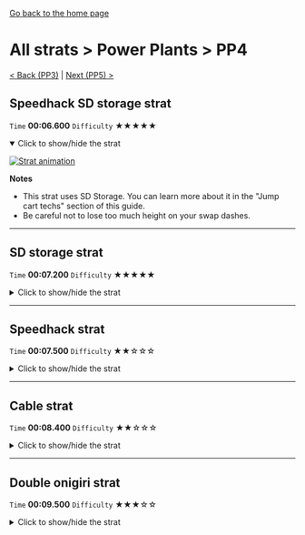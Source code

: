 [Go back to the home page](https://github.com/Doublevil/scbspeedrun)

# All strats > Power Plants > PP4

[< Back (PP3)](https://github.com/Doublevil/scbspeedrun/blob/main/levels/all_lvl/pp/PP3.md) | [Next (PP5) >](https://github.com/Doublevil/scbspeedrun/blob/main/levels/all_lvl/pp/PP5.md)

## Speedhack SD storage strat

`Time` **00:06.600** `Difficulty` ★★★★★
<details open>
  <summary>Click to show/hide the strat</summary>

  [![Strat animation](https://github.com/Doublevil/scbspeedrun/blob/main/media/levels/pp/PP4_S_SDStrat.webp)](https://github.com/Doublevil/scbspeedrun/blob/main/media/levels/pp/PP4_S_SDStrat.mp4?raw=true)

  **Notes**
  - This strat uses SD Storage. You can learn more about it in the "Jump cart techs" section of this guide.
  - Be careful not to lose too much height on your swap dashes.
</details>

---
## SD storage strat

`Time` **00:07.200** `Difficulty` ★★★★★
<details>
  <summary>Click to show/hide the strat</summary>

  [![Strat animation](https://github.com/Doublevil/scbspeedrun/blob/main/media/levels/pp/PP4_SDStrat.webp)](https://github.com/Doublevil/scbspeedrun/blob/main/media/levels/pp/PP4_SDStrat.mp4?raw=true)

  **Notes**
  - This strat uses SD Storage. You can learn more about it in the "Jump cart techs" section of this guide.
  - Be careful not to lose too much height on your swap dashes.
</details>

---
## Speedhack strat

`Time` **00:07.500** `Difficulty` ★★☆☆☆
<details>
  <summary>Click to show/hide the strat</summary>

  [![Strat animation](https://github.com/Doublevil/scbspeedrun/blob/main/media/levels/pp/PP4_S_Strat.webp)](https://github.com/Doublevil/scbspeedrun/blob/main/media/levels/pp/PP4_S_Strat.mp4?raw=true)

  **Notes**
  - Just be careful with the timing on the two first hooks. If you miss a hook, be ready to switch to triple jump to recover.
</details>

---
## Cable strat

`Time` **00:08.400** `Difficulty` ★★☆☆☆
<details>
  <summary>Click to show/hide the strat</summary>

  [![Strat animation](https://github.com/Doublevil/scbspeedrun/blob/main/media/levels/pp/PP4_HookingStrat.webp)](https://github.com/Doublevil/scbspeedrun/blob/main/media/levels/pp/PP4_HookingStrat.mp4?raw=true)

  **Notes**
  - Just be careful with the timing on the two first hooks. If you miss a hook, be ready to switch to triple jump to recover.
</details>

---
## Double onigiri strat

`Time` **00:09.500** `Difficulty` ★★★☆☆
<details>
  <summary>Click to show/hide the strat</summary>

  [![Strat animation](https://github.com/Doublevil/scbspeedrun/blob/main/media/levels/pp/PP4_DoubleOnigiriStrat.webp)](https://github.com/Doublevil/scbspeedrun/blob/main/media/levels/pp/PP4_DoubleOnigiriStrat.mp4?raw=true)

  **Notes**
  - The jump in the tiny gap to grab the second onigiri is obviously hard. Below are some advices to make it more consistent.
  - The key is to get enough height on the previous jump. If you are just under the 4th floating block when grabbing it, you should get the perfect jump every time.
  - In order to reach that height consistently, the video proposes a decent setup. Don't jump on the first hook, just fall and grab. Then high jump out of it and grab the far end of the 3rd floating block, then high jump out of it late enough that you almost bump into the 4th floating block.
  - You can probably find your own different setup if you don't like that one.
  - If it seems like you aren't high enough when grabbing the 4th floating block, don't go for it anyways, you won't make it. What you can do as a backup is grab the pillar just above the 2 glitch blocks, as low as possible, then wait for the cable to stabilize straight down, and do a normal jump into the gap.
</details>
